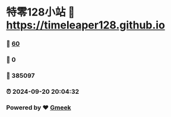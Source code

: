 # 特零128小站 :link: https://timeleaper128.github.io 
### :page_facing_up: [60](https://timeleaper128.github.io/tag.html) 
### :speech_balloon: 0 
### :hibiscus: 385097 
### :alarm_clock: 2024-09-20 20:04:32 
### Powered by :heart: [Gmeek](https://github.com/Meekdai/Gmeek)
